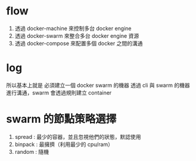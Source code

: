 # flow

1. 透過 docker-machine 來控制多台 docker engine
2. 透過 docker-swarm 來整合多台 docker engine 資源
3. 透過 docker-compose 來配置多個 docker 之間的溝通

# log

所以基本上就是 必須建立一個 docker swarm 的機器
透過 cli 與 swarm 的機器進行溝通，swarm 會透過規則建立 container

# swarm 的節點策略選擇
1. spread : 最少的容器，並且忽視他們的狀態，默認使用
2. binpack : 最擁擠（利用最少的 cpu/ram）
3. random : 隨機